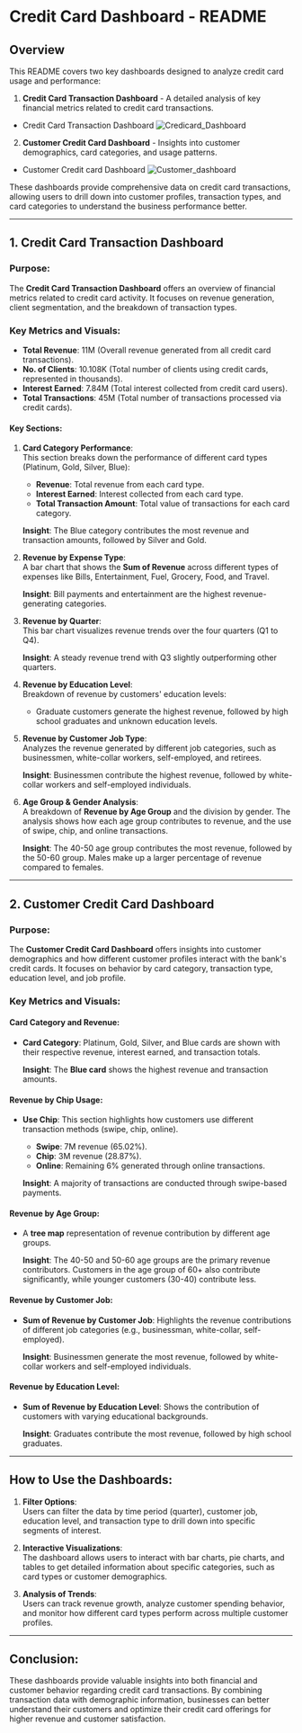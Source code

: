 # Credit Card Dashboard - README

## Overview

This README covers two key dashboards designed to analyze credit card usage and performance:

1. **Credit Card Transaction Dashboard** - A detailed analysis of key financial metrics related to credit card transactions.
- Credit Card Transaction Dashboard
  ![Credicard_Dashboard](https://github.com/user-attachments/assets/1688d36e-218a-4f48-ab70-01498ef66774)

2. **Customer Credit Card Dashboard** - Insights into customer demographics, card categories, and usage patterns.
- Customer Credit card Dashboard
  ![Customer_dashboard](https://github.com/user-attachments/assets/31c5fcb9-3e3f-4b44-bce9-5dcc4cc20721)

These dashboards provide comprehensive data on credit card transactions, allowing users to drill down into customer profiles, transaction types, and card categories to understand the business performance better.

---

## 1. **Credit Card Transaction Dashboard**

### Purpose:
The **Credit Card Transaction Dashboard** offers an overview of financial metrics related to credit card activity. It focuses on revenue generation, client segmentation, and the breakdown of transaction types.

### Key Metrics and Visuals:
- **Total Revenue**: 11M (Overall revenue generated from all credit card transactions).
- **No. of Clients**: 10.108K (Total number of clients using credit cards, represented in thousands).
- **Interest Earned**: 7.84M (Total interest collected from credit card users).
- **Total Transactions**: 45M (Total number of transactions processed via credit cards).

#### Key Sections:

1. **Card Category Performance**:  
   This section breaks down the performance of different card types (Platinum, Gold, Silver, Blue):
   - **Revenue**: Total revenue from each card type.
   - **Interest Earned**: Interest collected from each card type.
   - **Total Transaction Amount**: Total value of transactions for each card category.

   **Insight**: The Blue category contributes the most revenue and transaction amounts, followed by Silver and Gold.

2. **Revenue by Expense Type**:  
   A bar chart that shows the **Sum of Revenue** across different types of expenses like Bills, Entertainment, Fuel, Grocery, Food, and Travel.
   
   **Insight**: Bill payments and entertainment are the highest revenue-generating categories.

3. **Revenue by Quarter**:  
   This bar chart visualizes revenue trends over the four quarters (Q1 to Q4).

   **Insight**: A steady revenue trend with Q3 slightly outperforming other quarters.

4. **Revenue by Education Level**:  
   Breakdown of revenue by customers' education levels:
   - Graduate customers generate the highest revenue, followed by high school graduates and unknown education levels.

5. **Revenue by Customer Job Type**:  
   Analyzes the revenue generated by different job categories, such as businessmen, white-collar workers, self-employed, and retirees.
   
   **Insight**: Businessmen contribute the highest revenue, followed by white-collar workers and self-employed individuals.

6. **Age Group & Gender Analysis**:  
   A breakdown of **Revenue by Age Group** and the division by gender. The analysis shows how each age group contributes to revenue, and the use of swipe, chip, and online transactions.

   **Insight**: The 40-50 age group contributes the most revenue, followed by the 50-60 group. Males make up a larger percentage of revenue compared to females.

---

## 2. **Customer Credit Card Dashboard**

### Purpose:
The **Customer Credit Card Dashboard** offers insights into customer demographics and how different customer profiles interact with the bank's credit cards. It focuses on behavior by card category, transaction type, education level, and job profile.

### Key Metrics and Visuals:

#### Card Category and Revenue:
- **Card Category**: Platinum, Gold, Silver, and Blue cards are shown with their respective revenue, interest earned, and transaction totals.

   **Insight**: The **Blue card** shows the highest revenue and transaction amounts.

#### Revenue by Chip Usage:
- **Use Chip**: This section highlights how customers use different transaction methods (swipe, chip, online).
   - **Swipe**: 7M revenue (65.02%).
   - **Chip**: 3M revenue (28.87%).
   - **Online**: Remaining 6% generated through online transactions.

   **Insight**: A majority of transactions are conducted through swipe-based payments.

#### Revenue by Age Group:
- A **tree map** representation of revenue contribution by different age groups.
   
   **Insight**: The 40-50 and 50-60 age groups are the primary revenue contributors. Customers in the age group of 60+ also contribute significantly, while younger customers (30-40) contribute less.

#### Revenue by Customer Job:
- **Sum of Revenue by Customer Job**: Highlights the revenue contributions of different job categories (e.g., businessman, white-collar, self-employed).
   
   **Insight**: Businessmen generate the most revenue, followed by white-collar workers and self-employed individuals.

#### Revenue by Education Level:
- **Sum of Revenue by Education Level**: Shows the contribution of customers with varying educational backgrounds.
   
   **Insight**: Graduates contribute the most revenue, followed by high school graduates.

---

## How to Use the Dashboards:
1. **Filter Options**:  
   Users can filter the data by time period (quarter), customer job, education level, and transaction type to drill down into specific segments of interest.

2. **Interactive Visualizations**:  
   The dashboard allows users to interact with bar charts, pie charts, and tables to get detailed information about specific categories, such as card types or customer demographics.

3. **Analysis of Trends**:  
   Users can track revenue growth, analyze customer spending behavior, and monitor how different card types perform across multiple customer profiles.

---

## Conclusion:

These dashboards provide valuable insights into both financial and customer behavior regarding credit card transactions. By combining transaction data with demographic information, businesses can better understand their customers and optimize their credit card offerings for higher revenue and customer satisfaction.
